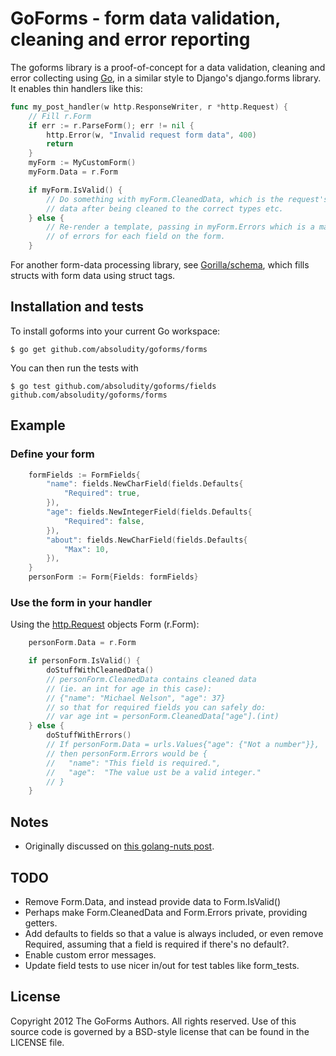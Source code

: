 # GoForms - form data validation, cleaning and error reporting

The goforms library is a proof-of-concept for a data validation, cleaning and
error collecting using [Go](http://golang.org), in a similar style to Django's django.forms
library. It enables thin handlers like this:

```go
func my_post_handler(w http.ResponseWriter, r *http.Request) {
    // Fill r.Form
    if err := r.ParseForm(); err != nil {
        http.Error(w, "Invalid request form data", 400)
        return
    }    
    myForm := MyCustomForm()
    myForm.Data = r.Form

    if myForm.IsValid() {
        // Do something with myForm.CleanedData, which is the request's form
        // data after being cleaned to the correct types etc.
    } else {
        // Re-render a template, passing in myForm.Errors which is a map
        // of errors for each field on the form.
    }
```

For another form-data processing library, see [Gorilla/schema](https://github.com/gorilla/schema), which fills structs with form data using struct tags.

## Installation and tests
To install goforms into your current Go workspace:
```
$ go get github.com/absoludity/goforms/forms
```

You can then run the tests with
```
$ go test github.com/absoludity/goforms/fields github.com/absoludity/goforms/forms
```

## Example
### Define your form
```go
	formFields := FormFields{
		"name": fields.NewCharField(fields.Defaults{
			"Required": true,
		}),
		"age": fields.NewIntegerField(fields.Defaults{
			"Required": false,
		}),
		"about": fields.NewCharField(fields.Defaults{
			"Max": 10,
		}),
	}
	personForm := Form{Fields: formFields}
```

### Use the form in your handler
Using the [http.Request](http://golang.org/pkg/net/http/#Request) objects Form (r.Form):
```go
	personForm.Data = r.Form

	if personForm.IsValid() {
		doStuffWithCleanedData()
		// personForm.CleanedData contains cleaned data
		// (ie. an int for age in this case):
		// {"name": "Michael Nelson", "age": 37}
		// so that for required fields you can safely do:
		// var age int = personForm.CleanedData["age"].(int)
	} else {
		doStuffWithErrors()
		// If personForm.Data = urls.Values{"age": {"Not a number"}},
		// then personForm.Errors would be {
		//	 "name": "This field is required.",
		//	 "age":  "The value ust be a valid integer."
		// }
	}
```

## Notes
 * Originally discussed on [this golang-nuts post](http://goo.gl/pFh6I).

## TODO
 * Remove Form.Data, and instead provide data to Form.IsValid()
 * Perhaps make Form.CleanedData and Form.Errors private, providing getters.
 * Add defaults to fields so that a value is always included, or even remove Required, assuming that a field is required if there's no default?.
 * Enable custom error messages.
 * Update field tests to use nicer in/out for test tables like form_tests.

## License
Copyright 2012 The GoForms Authors. All rights reserved.
Use of this source code is governed by a BSD-style
license that can be found in the LICENSE file.
